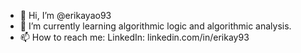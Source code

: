 - 👋 Hi, I’m @erikayao93
- 🌱 I’m currently learning algorithmic logic and algorithmic analysis.
- 📫 How to reach me: LinkedIn: linkedin.com/in/erikay93

<!---
erikayao93/erikayao93 is a ✨ special ✨ repository because its `README.md` (this file) appears on your GitHub profile.
You can click the Preview link to take a look at your changes.
--->
